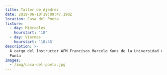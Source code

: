 ```yaml
---
title: Taller de Ajedrez
date: 2019-06-10T19:09:47.190Z
location: Casa del Poeta
fixture:
  - day: Miércoles
    hourstart: '18'
  - day: Viernes
    hourstart: '18:45'
description: >-
  A cargo del Instructor AFM Francisco Marcelo Kunz de la Universidad de la
  Punta
images:
  - /img/casa-del-poeta.jpg
---
```



